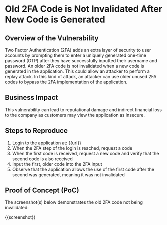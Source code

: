 # Old 2FA Code is Not Invalidated After New Code is Generated

## Overview of the Vulnerability

Two Factor Authentication (2FA) adds an extra layer of security to user accounts by prompting them to enter a uniquely generated one-time password (OTP) after they have successfully inputted their username and password. An older 2FA code is not invalidated when a new code is generated in the application. This could allow an attacker to perform a replay attack. In this kind of attack, an attacker can use older unused 2FA codes to bypass the 2FA implementation of the application.

## Business Impact

This vulnerability can lead to reputational damage and indirect financial loss to the company as customers may view the application as insecure.

## Steps to Reproduce

1. Login to the application at: {{url}}
1. When the 2FA step of the login is reached, request a code
1. When the first code is received, request a new code and verify that the second code is also received
1. Input the first, older code into the 2FA input
1. Observe that the application allows the use of the first code after the second was generated, meaning it was not invalidated

## Proof of Concept (PoC)

The screenshot(s) below demonstrates the old 2FA code not being invalidated:

{{screenshot}}
